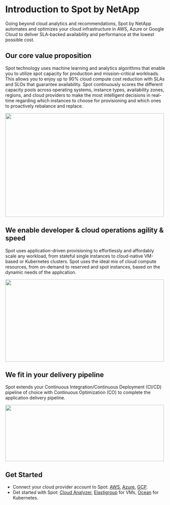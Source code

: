 # Introduction to Spot by NetApp

Going beyond cloud analytics and recommendations, Spot by NetApp automates and optimizes your cloud infrastructure in AWS, Azure or Google Cloud to deliver SLA-backed availability and performance at the lowest possible cost.

## Our core value proposition

Spot technology uses machine learning and analytics algorithms that enable you to utilize spot capacity for production and mission-critical workloads. This allows you to enjoy up to 90% cloud compute cost reduction with SLAs and SLOs that guarantee availability. Spot continuously scores the different capacity pools across operating systems, instance types, availability zones, regions, and cloud providers to make the most intelligent decisions in real-time regarding which instances to choose for provisioning and which ones to proactively rebalance and replace.

<img src="/connect-your-cloud-provider/_media/introduction-to-spot-01.png" width="500" height="326" />

## We enable developer & cloud operations agility & speed

Spot uses application-driven provisioning to effortlessly and affordably scale any workload, from stateful single instances to cloud-native VM-based or Kubernetes clusters. Spot uses the ideal mix of cloud compute resources, from on-demand to reserved and spot instances, based on the dynamic needs of the application.

<img src="/connect-your-cloud-provider/_media/introduction-to-spot-02a.png" width="500" height="258" />

## We fit in your delivery pipeline​

Spot extends your Continuous Integration/Continuous Deployment (CI/CD) pipeline of choice with Continuous Optimization (CO) to complete the application delivery pipeline.

<img src="/connect-your-cloud-provider/_media/introduction-to-spot-03a.png" width="500" height="177" />

## Get Started
* Connect your cloud provider account to Spot: [AWS](connect-your-cloud-provider/aws-account.md), [Azure](connect-your-cloud-provider/azure-account.md), [GCP](connect-your-cloud-provider/gcp-project.md).
* Get started with Spot: [Cloud Analyzer](/cloud-analyzer/), [Elastigroup](/elastigroup/) for VMs, [Ocean](/ocean/) for Kubernetes.
